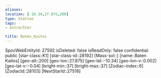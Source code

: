 ```yaml
---
aliases: 
location: [-10.34,27.875,200]
type: Station
tags:
- astro/Star

title: Baten_Kaitos
---
```

SpocWebEntityId: 27592
isDeleted: false
isReadOnly: false
confidential: public
[star-class::K1]
[star-class-id::28192]
[Mass-sol::]
[name::Baten Kaitos]
[geo-alt::200]
[geo-lon::27.875]
[geo-lat::-10.34]
[geo-lon-v::0.002]
[geo-lat-v::-0.04]
[bright-min::37]
[bright-max::37]
[Zodiac-index::6]
[ZodiacId::28103]
[NextStarId::27518]



